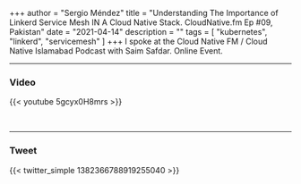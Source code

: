 +++
author = "Sergio Méndez"
title = "Understanding The Importance of Linkerd Service Mesh IN A Cloud Native Stack. CloudNative.fm Ep #09, Pakistan"
date = "2021-04-14"
description = ""
tags = [
    "kubernetes",
    "linkerd",
    "servicemesh"
]
+++
I spoke at the Cloud Native FM / Cloud Native Islamabad Podcast with Saim Safdar. Online Event.
<!--more-->
---

### Video

{{< youtube 5gcyx0H8mrs >}}

<br>

---

### Tweet

{{< twitter_simple 1382366788919255040 >}}

<br>